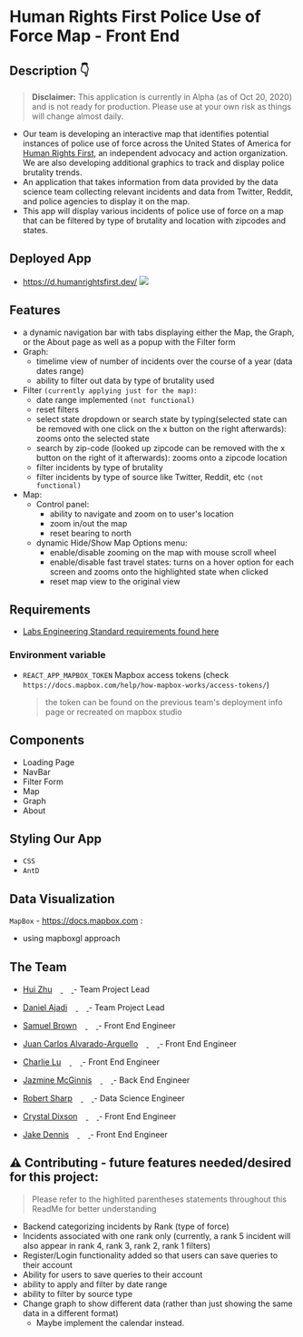 # Human Rights First Police Use of Force Map - Front End

## Description 👇

> **Disclaimer:** This application is currently in Alpha (as of Oct 20, 2020) and is not ready for production. Please use at your own risk as things will change almost daily.

- Our team is developing an interactive map that identifies potential instances of police use of force across the United States of America for [Human Rights First](https://www.humanrightsfirst.org/), an independent advocacy and action organization. We are also developing additional graphics to track and display police brutality trends.
- An application that takes information from data provided by the data science team collecting relevant incidents and data from Twitter, Reddit, and police agencies to display it on the map.
- This app will display various incidents of police use of force on a map that can be filtered by type of brutality and location with zipcodes and states.

## Deployed App

- https://d.humanrightsfirst.dev/
  <img src='./src/assets/hrf.jpg'>

## Features

- a dynamic navigation bar with tabs displaying either the Map, the Graph, or the About page as well as a popup with the Filter form
- Graph:
  - timelime view of number of incidents over the course of a year (data dates range)
  - ability to filter out data by type of brutality used
- Filter `(currently applying just for the map)`:
  - date range implemented `(not functional)`
  - reset filters
  - select state dropdown or search state by typing(selected state can be removed with one click on the x button on the right afterwards): zooms onto the selected state
  - search by zip-code (looked up zipcode can be removed with the x button on the right of it afterwards): zooms onto a zipcode location
  - filter incidents by type of brutality
  - filter incidents by type of source like Twitter, Reddit, etc `(not functional)`
- Map:
  - Control panel:
    - ability to navigate and zoom on to user's location
    - zoom in/out the map
    - reset bearing to north
  - dynamic Hide/Show Map Options menu:
    - enable/disable zooming on the map with mouse scroll wheel
    - enable/disable fast travel states: turns on a hover option for each screen and zooms onto the highlighted state when clicked
    - reset map view to the original view

## Requirements

- [Labs Engineering Standard requirements found here](https://www.notion.so/Human-Rights-First-Roadmap-Team-Kevin-c53ed8e80b0e4584aba47abee5753591)

### Environment variable

- `REACT_APP_MAPBOX_TOKEN` Mapbox access tokens (check `https://docs.mapbox.com/help/how-mapbox-works/access-tokens/`)
  > the token can be found on the previous team's deployment info page or recreated on mapbox studio

## Components

- Loading Page
- NavBar
- Filter Form
- Map
- Graph
- About

## Styling Our App

- `CSS`
- `AntD`

## Data Visualization

`MapBox` - https://docs.mapbox.com :

- using mapboxgl approach

## The Team

- [Hui Zhu](https://github.com/itshui3)[<img src="https://github.com/favicon.ico" width="15"> ](https://github.com/itshui3) [ <img src="https://static.licdn.com/sc/h/al2o9zrvru7aqj8e1x2rzsrca" width="15"> ](https://www.linkedin.com/in/xuhuizhu/) - Team Project Lead

- [Daniel Ajadi](https://github.com/theolamide)[<img src="https://github.com/favicon.ico" width="15"> ](https://github.com/theolamide) [ <img src="https://static.licdn.com/sc/h/al2o9zrvru7aqj8e1x2rzsrca" width="15"> ](https://www.linkedin.com/in/daniel-olamide-ajadi/) - Team Project Lead

- [Samuel Brown](https://github.com/sambrown0322)[<img src="https://github.com/favicon.ico" width="15"> ](https://github.com/sambrown0322) [ <img src="https://static.licdn.com/sc/h/al2o9zrvru7aqj8e1x2rzsrca" width="15"> ](https://www.linkedin.com/in/samuelbrown0322/) - Front End Engineer

- [Juan Carlos Alvarado-Arguello](https://github.com/CarlosAA10)[<img src="https://github.com/favicon.ico" width="15"> ](https://github.com/CarlosAA10) [ <img src="https://static.licdn.com/sc/h/al2o9zrvru7aqj8e1x2rzsrca" width="15"> ](https://www.linkedin.com/in/cedricwinbush/) - Front End Engineer

- [Charlie Lu](https://github.com/charlupuhh)[<img src="https://github.com/favicon.ico" width="15"> ](https://github.com/charlupuhh) [ <img src="https://static.licdn.com/sc/h/al2o9zrvru7aqj8e1x2rzsrca" width="15"> ](https://www.linkedin.com/in/charlie-lu1/) - Front End Engineer

- [Jazmine McGinnis](https://github.com/JazmineMT)[<img src="https://github.com/favicon.ico" width="15"> ](https://github.com/JazmineMT) [ <img src="https://static.licdn.com/sc/h/al2o9zrvru7aqj8e1x2rzsrca" width="15"> ](linkedin.com/in/juan-rivera-dev) - Back End Engineer

- [Robert Sharp](https://github.com/BrokenShell)[<img src="https://github.com/favicon.ico" width="15"> ](https://github.com/barbaralois) [ <img src="https://static.licdn.com/sc/h/al2o9zrvru7aqj8e1x2rzsrca" width="15"> ](https://www.linkedin.com/in/robert-w-sharp/) - Data Science Engineer

- [Crystal Dixson](https://github.com/cdixson-ds)[<img src="https://github.com/favicon.ico" width="15"> ](https://github.com/cdixson-ds) [ <img src="https://static.licdn.com/sc/h/al2o9zrvru7aqj8e1x2rzsrca" width="15"> ](https://www.linkedin.com/in/crystaldixson/) - Front End Engineer

- [Jake Dennis](https://github.com/imdeja)[<img src="https://github.com/favicon.ico" width="15"> ](https://github.com/imdeja) [ <img src="https://static.licdn.com/sc/h/al2o9zrvru7aqj8e1x2rzsrca" width="15"> ](https://www.linkedin.com/in/marta-janina-krawczyk/) - Front End Engineer

## ⚠ Contributing - future features needed/desired for this project:

> Please refer to the highlited parentheses statements throughout this ReadMe for better understanding

- Backend categorizing incidents by Rank (type of force)
- Incidents associated with one rank only (currently, a rank 5 incident will also appear in rank 4, rank 3, rank 2, rank 1 filters)
- Register/Login functionality added so that users can save queries to their account
- Ability for users to save queries to their account
- ability to apply and filter by date range
- ability to filter by source type
- Change graph to show different data (rather than just showing the same data in a different format)
  - Maybe implement the calendar instead.
